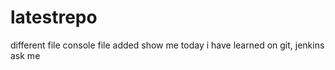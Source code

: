 # latestrepo
different file
console file
added
show me
today i have learned on git, jenkins 
ask me
